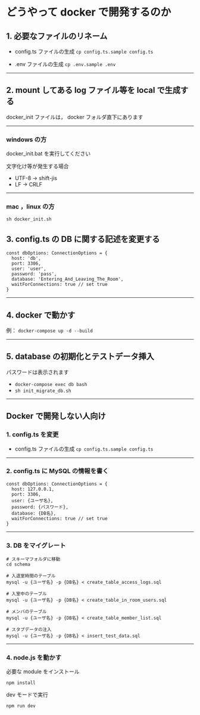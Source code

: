 # どうやって docker で開発するのか

## 1. 必要なファイルのリネーム

- config.ts ファイルの生成
 `cp config.ts.sample config.ts`

- .env ファイルの生成
 `cp .env.sample .env`

---

## 2. mount してある log ファイル等を local で生成する

docker_init ファイルは， docker フォルダ直下にあります

---

### windows の方

docker_init.bat を実行してください

文字化け等が発生する場合

- UTF-8 → shift-jis
- LF → CRLF

---

### mac ，linux の方

```[bash]
sh docker_init.sh
```

## 3. config.ts の DB に関する記述を変更する

```[ts]
const dbOptions: ConnectionOptions = {
  host: 'db',
  port: 3306,
  user: 'user',
  password: 'pass',
  database: 'Entering_And_Leaving_The_Room',
  waitForConnections: true // set true
}
```

---

## 4. **docker で動かす**

例： `docker-compose up -d --build`

---

## 5. database の初期化とテストデータ挿入

パスワードは表示されます

- `docker-compose exec db bash`
- `sh init_migrate_db.sh`

---

## Docker で開発しない人向け

### 1. config.ts を変更

- config.ts ファイルの生成
 `cp config.ts.sample config.ts`

---

### 2. config.ts に MySQL の情報を書く

```[bash]
const dbOptions: ConnectionOptions = {
  host: 127.0.0.1,
  port: 3306,
  user: {ユーザ名},
  password: {パスワード},
  database: {DB名},
  waitForConnections: true // set true
}
```

---

### 3. DB をマイグレート

```[bash]
# スキーマフォルダに移動
cd schema

# 入退室時間のテーブル
mysql -u {ユーザ名} -p {DB名} < create_table_access_logs.sql

# 入室中のテーブル
mysql -u {ユーザ名} -p {DB名} < create_table_in_room_users.sql

# メンバのテーブル
mysql -u {ユーザ名} -p {DB名} < create_table_member_list.sql

# スタブデータの注入
mysql -u {ユーザ名} -p {DB名} < insert_test_data.sql
```

---

### 4. node.js を動かす

必要な module をインストール

```[bash]
npm install
```

dev モードで実行

```[bash]
npm run dev
```
